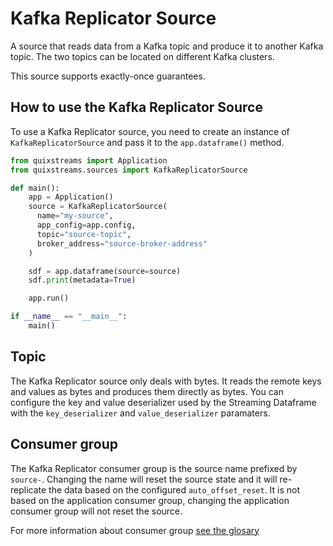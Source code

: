 # Kafka Replicator Source

A source that reads data from a Kafka topic and produce it to another Kafka topic. The two topics can be located on different Kafka clusters.

This source supports exactly-once guarantees.

## How to use the Kafka Replicator Source

To use a Kafka Replicator source, you need to create an instance of `KafkaReplicatorSource` and pass it to the `app.dataframe()` method.

```python
from quixstreams import Application
from quixstreams.sources import KafkaReplicatorSource

def main():
    app = Application()
    source = KafkaReplicatorSource(
      name="my-source",
      app_config=app.config,
      topic="source-topic",
      broker_address="source-broker-address"
    )

    sdf = app.dataframe(source=source)
    sdf.print(metadata=True)

    app.run()

if __name__ == "__main__":
    main()
```

## Topic

The Kafka Replicator source only deals with bytes. It reads the remote keys and values as bytes and produces them directly as bytes.
You can configure the key and value deserializer used by the Streaming Dataframe with the `key_deserializer` and `value_deserializer` paramaters.

## Consumer group

The Kafka Replicator consumer group is the source name prefixed by `source-`. Changing the name will reset the source state and it will re-replicate the data based on the configured `auto_offset_reset`. It is not based on the application consumer group, changing the application consumer group will not reset the source.

For more information about consumer group [see the glosary](https://quix.io/docs/kb/glossary.html?h=consumer+group#consumer-group)
